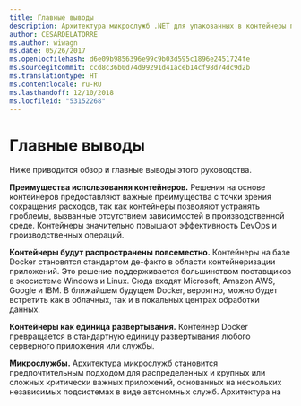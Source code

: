 ```yaml
---
title: Главные выводы
description: Архитектура микрослужб .NET для упакованных в контейнеры приложений .NET | Главные выводы
author: CESARDELATORRE
ms.author: wiwagn
ms.date: 05/26/2017
ms.openlocfilehash: d6e09b9856396e99c9b03d595c1896e2451724fe
ms.sourcegitcommit: ccd8c36b0d74d99291d41aceb14cf98d74dc9d2b
ms.translationtype: HT
ms.contentlocale: ru-RU
ms.lasthandoff: 12/10/2018
ms.locfileid: "53152268"
---
```

# <a name="key-takeaways"></a>Главные выводы

Ниже приводится обзор и главные выводы этого руководства.

**Преимущества использования контейнеров.** Решения на основе контейнеров предоставляют важные преимущества с точки зрения сокращения расходов, так как контейнеры позволяют устранять проблемы, вызванные отсутствием зависимостей в производственной среде. Контейнеры значительно повышают эффективность DevOps и производственных операций.

**Контейнеры будут распространены повсеместно.** Контейнеры на базе Docker становятся стандартом де-факто в области контейнеризации приложений. Это решение поддерживается большинством поставщиков в экосистеме Windows и Linux. Сюда входят Microsoft, Amazon AWS, Google и IBM. В ближайшем будущем Docker, вероятно, можно будет встретить как в облачных, так и в локальных центрах обработки данных.

**Контейнеры как единица развертывания.** Контейнер Docker превращается в стандартную единицу развертывания любого серверного приложения или службы.

**Микрослужбы.** Архитектура микрослужб становится предпочтительным подходом для распределенных и крупных или сложных критически важных приложений, основанных на нескольких независимых подсистемах в виде автономных служб. Архитектура на основе микрослужб предполагает создание приложения на базе коллекции служб, которые можно разрабатывать, тестировать, обновлять, развертывать и масштабировать независимо друг от друга. Сюда могут входить связанные автономные базы данных.

**Проблемно-ориентированное проектирование и сервисноориентированная архитектура.** Шаблоны архитектуры микрослужб созданы сервисноориентированной архитектурой (SOA) и проблемно-ориентированным проектированием (DDD). Когда вы проектируете и разрабатываете микрослужбы для сред с развивающимися бизнес-правилами, определяющими форму той или иной предметной области, важно учитывать подходы и шаблоны проблемно-ориентированного проектирования.

**Недостатки микрослужб.** Микрослужбы открывают широкие возможности, такие как независимое развертывание, строгие границы подсистем и техническое разнообразие. Но они создают новые трудности при разработке распределенных приложений, связанные, например, с фрагментированными и независимыми моделями данных, устойчивой связью между микрослужбами, итоговой согласованностью и операционной сложностью, возникающей в результате объединения данных журнала и мониторинга от множества микрослужб. С этой точки зрения, структура будет более сложной по сравнению с традиционными монолитными приложениями. Поэтому приложения на базе микрослужб подходят только для определенных сценариев. К ним относятся большие и сложные приложения с несколькими развивающимися подсистемами. В таких случаях разумно инвестировать в создание более сложной архитектуры, которая упростит обслуживание приложения в долгосрочной перспективе.

**Контейнеры для любого приложения.** Контейнеры удобны для микрослужб, но используются не только с ними. Контейнеры также можно использовать с монолитными приложениями, включая прежние версии приложений на традиционной платформе .NET Framework, модернизированные через контейнеры Windows. Docker имеет преимущества для приложений самых разных типов, например, позволяет решать проблемы при переходе от развертывания в производство и обеспечивает современные среды разработки и тестирования.

**Интерфейс командной строки и интегрированная среда разработки.** С помощью инструментов Майкрософт вы можете разрабатывать приложения .NET в контейнерах, используя выбранный вами подход. Вы можете разрабатывать приложения с помощью интерфейса командной строки и среды на базе редактора, используя Docker CLI и Visual Studio Code. Или вы можете использовать интегрированную среду разработки через Visual Studio с ее уникальными возможностями для Docker, например отлаживание приложений с несколькими контейнерами.

**Устойчивые облачные приложения.** Как правило, в облачных и распределенных системах всегда существует риск частичного сбоя. Поскольку клиенты и службы являются отдельными процессами (контейнерами), служба может не ответить вовремя на запрос клиента. Например, служба может не работать в связи с частичным сбоем или обслуживанием. Служба может быть перегружена, очень медленно отвечать на запросы, быть недоступна некоторое время из-за проблем в сети. При разработке облачных приложений необходимо учитывать возможность подобных сбоев и реализовывать стратегии реагирования на них. Эти стратегии могут включать политики повтора (повторная отправка сообщений или запросов) и реализацию шаблонов размыкателя цепи, чтобы избежать возрастания нагрузки при повторяющихся запросах. По сути, облачные приложения должны обладать механизмами устойчивости — созданными специально или основанными на облачной инфраструктуре, например высокоуровневых платформах из оркестраторов или сервисных шин.

**Безопасность.** Современный мир контейнеров и микрослужб может иметь новые уязвимости. Базовая безопасность приложения обеспечивается проверкой подлинности и авторизацией. Существует несколько способов реализации этих решений. Однако система безопасности контейнеров имеет дополнительные ключевые компоненты, которые повышают безопасность приложений. Важнейший элемент создания более безопасных приложений — это защищенный способ связи с другими приложениями и системами, для которой требуются учетные данные, токены, пароли и другие конфиденциальные сведения. Обычно их называют секретами. Любое решение по безопасности должно следовать рекомендациям по безопасности, например шифровать секреты при передаче, шифровать секреты при хранении и предотвращать случайную утечку секретов при использовании в конечном приложении. Секреты должны храниться в безопасном месте. Чтобы обеспечить безопасность, вы можете использовать выбранную инфраструктуру оркестратора или облачную инфраструктуру, например Azure Key Vault, и доступные методы использования секретов кодом приложения.

**Оркестраторы.** Оркестраторы на базе контейнеров, например, представленные в службе контейнеров Azure (Kubernetes, Mesos DC/OS и Docker Swarm) и Azure Service Fabric, являются необходимыми компонентами для любого приложения на основе микрослужб или многоконтейнерного приложения с высокими требованиями к сложности, масштабируемости и постоянному развитию. В этом руководстве описаны оркестраторы и их значение для решений на базе микрослужб и контейнеров. Если ваше приложение может стать сложным контейнерным приложением, рекомендуем ознакомиться с дополнительными ресурсами и больше узнать об оркестраторах

>[!div class="step-by-step"]
>[Назад](secure-net-microservices-web-applications/azure-key-vault-protects-secrets.md)